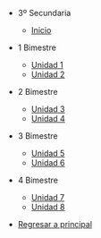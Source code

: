 - 3º Secundaria

  - [<i class="bi bi-house"></i> Inicio](3-secundaria/inicio)


- 1 Bimestre

  - [Unidad 1](3-secundaria/unidad-1.md)
  - [Unidad 2](3-secundaria/unidad-2.md)

- 2 Bimestre 

  - [Unidad 3](3-secundaria/unidad-3.md)
  - [Unidad 4](3-secundaria/unidad-4.md)

- 3 Bimestre

  - [Unidad 5](3-secundaria/unidad-5.md)
  - [Unidad 6](3-secundaria/unidad-6.md)

- 4 Bimestre

  - [<i class="bi bi-arrow-right-square"></i> Unidad 7](3-secundaria/unidad-7.md)
  - [Unidad 8](3-secundaria/unidad-8.md)

- [<i class="bi bi-caret-left-square"></i> Regresar a principal](/)


